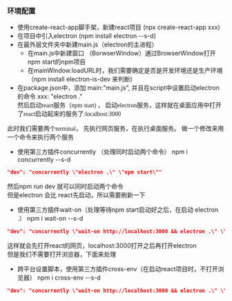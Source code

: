 ### 环境配置
* 使用create-react-app脚手架，新建react项目 (npx create-react-app xxx)    
* 在项目中引入electron (npm install electron --s-d)  
* 在最外层文件夹中新建main.js（electron的主进程） 
    - 在main.js中新建窗口 （BorwserWindow）通过BrowserWindow打开npm start的npm项目  
    - 在mainWindow.loadURL时，我们需要确定是否是开发环境还是生产环境 （npm install electron-is-dev 来判断)  
* 在package.json中，添加 main:"main.js", 并且在script中设置启动electron的命令 xxx: "electron ."  
<font face="黑体">然后启动react服务（npm start) ， 启动electron服务，这样就在桌面应用中打开了react启动起来的服务了:localhost:3000</font> 

<font face="黑体">此时我们需要两个terminal， 先执行网页服务，在执行桌面服务。 做一个修改来用一个命令来执行两个服务</font>

* 使用第三方插件concurrently （处理同时启动两个命令） 
npm i concurrently --s-d  
```JSON
"dev": "concurrently \"electron .\" \"npm start\""
```
然后npm run dev 就可以同时启动两个命令  
但是electron 会比 react先启动，所以需要刷新一下  
* 使用第三方插件wait-on（处理等待npm start启动好之后，在启动 electron .） 
npm i wait-on --s-d  
```JSON
"dev": "concurrently \"wait-on http://localhost:3000 && electron .\" \"npm start\""
```
这样就会先打开react的网页，localhost:3000打开之后再打开electron  
但是我们不需要打开浏览器，下面来处理  
* 跨平台设置脚本，使用第三方插件cross-env（在启动react项目时，不打开浏览器） 
npm i cross-env --s-d  
 ```JSON
 "dev": "concurrently \"wait-on http://localhost:3000 && electron .\" \"cross-env BROWSER=none npm start\""
 ```
